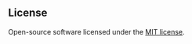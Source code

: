 ## License

Open-source software licensed under the [MIT license](https://opensource.org/licenses/MIT).